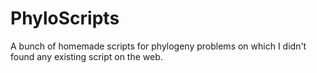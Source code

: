 # PhyloScripts

A bunch of homemade scripts for phylogeny problems on which I didn't found any existing script on the web. 
